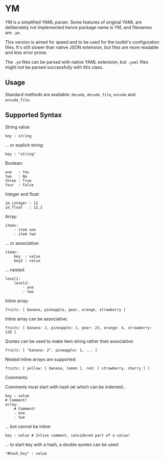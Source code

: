 # YM

YM is a simplified YAML parser. Some features of original YAML are
deliberately not implemented hence package name is YM, and filenames are `.ym`.

This version is aimed for speed and to be used for the toolkit's
configuration files. It's still slower than native JSON extension, but files
are more readable and less error prone.

The `.ym` files can be parsed with native YAML extension, but `.yaml` files
might not be parsed successfully with this class.

## Usage

Standard methods are available: `decode`, `decode_file`,
`encode` and `encode_file`.

## Supported Syntax

String value:

    key : string

... or explicit string:

    key : "string"

Boolean:

    one   : Yes
    two   : No
    three : True
    four  : False

Integer and float:

    im_integer : 12
    im_float   : 12.2

Array:

    items:
        - item one
        - item two

... or associative:

    items:
        key  : value
        key2 : value

... nested:

    level1:
        level2:
            - one
            - two

Inline array:

    fruits: [ banana, pineapple, pear, orange, strawberry ]

Inline array can be associative:

    fruits: [ banana: 2, pineapple: 1, pear: 23, orange: 4, strawberry: 120 ]

Quotes can be used to make item string rather than associative:

    fruits: [ "banana: 2", pineapple: 1, ... ]

Nested inline arrays are supported:

    fruits: [ yellow: [ banana, lemon ], red: [ strawberry, cherry ] ]

Comments:

Comments must start with hash (`#`) which can be indented...

    key : value
    # Comment!
    array:
        # Comment!
        - one
        - two

... but cannot be inline:

    key : value # Inline comment, considered part of a value!

... to start key with a hash, a double quotes can be used:

    "#hash_key" : value

